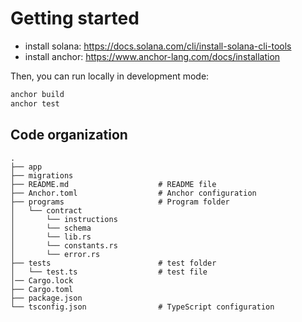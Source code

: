 # Getting started

- install solana:
  https://docs.solana.com/cli/install-solana-cli-tools
- install anchor:
  https://www.anchor-lang.com/docs/installation

Then, you can run locally in development mode:

```bash
anchor build
anchor test
```

## Code organization

```
.
├── app      
├── migrations                    
├── README.md                    # README file
├── Anchor.toml                  # Anchor configuration
├── programs                     # Program folder
│   └── contract                 
│       └── instructions          
│       └── schema
│       └── lib.rs
│       └── constants.rs
│       └── error.rs                     
├── tests                        # test folder
│   └── test.ts                  # test file 
│── Cargo.lock                    
├── Cargo.toml    
├── package.json               
└── tsconfig.json                # TypeScript configuration
```